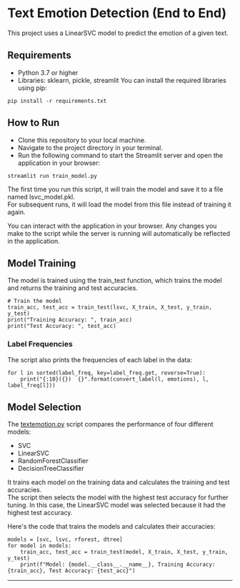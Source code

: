 # Text Emotion Detection (End to End)
This project uses a LinearSVC model to predict the emotion of a given text.  

## Requirements
- Python 3.7 or higher
- Libraries: sklearn, pickle, streamlit
You can install the required libraries using pip:
```
pip install -r requirements.txt
```

## How to Run

- Clone this repository to your local machine.
-  Navigate to the project directory in your terminal.
-  Run the following command to start the Streamlit server and open the application in your browser:

```
streamlit run train_model.py
```

The first time you run this script, it will train the model and save it to a file named lsvc_model.pkl.   
For subsequent runs, it will load the model from this file instead of training it again.  

You can interact with the application in your browser. Any changes you make to the script while the server is running will automatically be reflected in the application.  

## Model Training
The model is trained using the train_test function, which trains the model and returns the training and test accuracies.  


```
# Train the model
train_acc, test_acc = train_test(lsvc, X_train, X_test, y_train, y_test)
print("Training Accuracy: ", train_acc)
print("Test Accuracy: ", test_acc)
```


### Label Frequencies

The script also prints the frequencies of each label in the data:  


```
for l in sorted(label_freq, key=label_freq.get, reverse=True):
    print("{:10}({})  {}".format(convert_label(l, emotions), l, label_freq[l]))
```

## Model Selection

The [textemotion.py](https://github.com/BhavyaChawlaGit/End-to-End-Text-Emotions-Detection/blob/f0a53d49c26640b973944a84297afebac597a68d/textemotion.py) script compares the performance of four different models: 
- SVC
- LinearSVC
- RandomForestClassifier
- DecisionTreeClassifier

It trains each model on the training data and calculates the training and test accuracies.  
The script then selects the model with the highest test accuracy for further tuning. In this case, the LinearSVC model was selected because it had the highest test accuracy.  

Here's the code that trains the models and calculates their accuracies:  

```
models = [svc, lsvc, rforest, dtree]
for model in models:
    train_acc, test_acc = train_test(model, X_train, X_test, y_train, y_test)
    print(f"Model: {model.__class__.__name__}, Training Accuracy: {train_acc}, Test Accuracy: {test_acc}")
```

---





